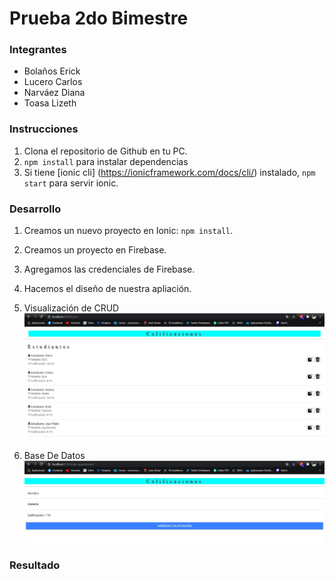 # Prueba 2do Bimestre
### Integrantes
- Bolaños Erick
- Lucero Carlos 
- Narváez Diana
- Toasa Lizeth

### Instrucciones 

1. Clona el repositorio de Github en tu PC.
2. `npm install` para instalar dependencias
3. Si tiene [ionic cli] (https://ionicframework.com/docs/cli/) instalado, `npm start` para servir ionic.

### Desarrollo
1. Creamos un nuevo proyecto en Ionic: `npm install`.
2. Creamos un proyecto en Firebase.
3. Agregamos las credenciales de Firebase.
4. Hacemos el diseño de nuestra apliación.
7. Visualización de CRUD
![](https://raw.githubusercontent.com/CarlosIsma/Prueba1-2B-Topicos/master/imagenes/1.JPEG)

8. Base De Datos
![](https://raw.githubusercontent.com/CarlosIsma/Prueba1-2B-Topicos/master/imagenes/2.JPEG)


### Resultado

